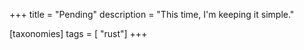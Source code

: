 +++
title = "Pending"
description = "This time, I'm keeping it simple."


[taxonomies]
tags = [ "rust"] 
+++
